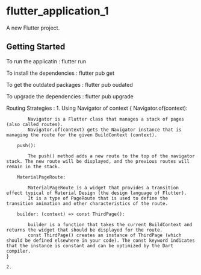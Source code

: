 # flutter_application_1

A new Flutter project.

## Getting Started

To run the applicatin : flutter run

To install the dependencies : flutter pub get

To get the outdated packages : flutter pub oudated

To upgrade the dependencies : flutter pub upgrade


Routing Strategies : 
    1. Using Navigator of context {
        Navigator.of(context):

            Navigator is a Flutter class that manages a stack of pages (also called routes).
            Navigator.of(context) gets the Navigator instance that is managing the route for the given BuildContext (context).

        push():

            The push() method adds a new route to the top of the navigator stack. The new route will be displayed, and the previous routes will remain in the stack.

        MaterialPageRoute:

            MaterialPageRoute is a widget that provides a transition effect typical of Material Design (the design language of Flutter).
            It is a type of PageRoute that is used to define the transition animation and other characteristics of the route.

        builder: (context) => const ThirdPage():

            builder is a function that takes the current BuildContext and returns the widget that should be displayed for the route.
            const ThirdPage() creates an instance of ThirdPage (which should be defined elsewhere in your code). The const keyword indicates that the instance is constant and can be optimized by the Dart compiler.
    }

    2.
    

